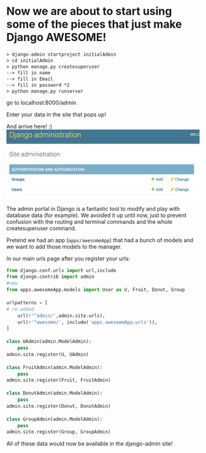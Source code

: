 # Now we are about to start using some of the pieces that just make Django AWESOME!

```terminal
> django-admin startproject initialAdmin
> cd initialAdmin
> python manage.py createsuperuser
--> fill in name
--> fill in Email
--> fill in password *2
> python manage.py runserver
```
go to localhost:8000/admin

Enter your data in the site that pops up!

And arrive here! :)
![alt text](manager_image.png "Survey Form")

The admin portal in Django is a fantastic tool to modify and play with database data (for example).  We avoided it up until now, just to prevent confusion with the routing and terminal commands and the whole createsuperuser command.

Pretend we had an app (`apps/awesomeApp`) that had a bunch of models and we want to add those models to the manager.

In our main urls page after you register your urls:

```python
from django.conf.urls import url,include
from django.contrib import admin
#new
from apps.awesomeApp.models import User as U, Fruit, Donut, Group

urlpatterns = [
# re-added
    url(r'^admin/',admin.site.urls),
    url(r'^awesome/', include('apps.awesomeApp.urls')),
]

class UAdmin(admin.ModelAdmin):
    pass
admin.site.register(U, UAdmin)

class FruitAdmin(admin.ModelAdmin):
    pass
admin.site.register(Fruit, FruitAdmin)

class DonutAdmin(admin.ModelAdmin):
    pass
admin.site.register(Donut, DonutAdmin)

class GroupAdmin(admin.ModelAdmin):
    pass
admin.site.register(Group, GroupAdmin)

```
All of these data would now be available in the django-admin site!
